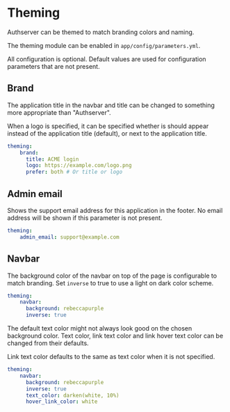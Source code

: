 # Theming

Authserver can be themed to match branding colors and naming.

The theming module can be enabled in `app/config/parameters.yml`.

All configuration is optional. Default values are used for configuration parameters that are not present.

## Brand

The application title in the navbar and title can be changed to something more appropriate than "Authserver".

When a logo is specified, it can be specified whether is should appear instead of the application title (default), or next to the application title.

```yaml
theming:
    brand:
      title: ACME login
      logo: https://example.com/logo.png
      prefer: both # Or title or logo
```

## Admin email

Shows the support email address for this application in the footer.
No email address will be shown if this parameter is not present.

```yaml
theming:
    admin_email: support@example.com
```

## Navbar

The background color of the navbar on top of the page is configurable to match branding.
Set `inverse` to true to use a light on dark color scheme.

```yaml
theming:
    navbar:
      background: rebeccapurple
      inverse: true
```

The default text color might not always look good on the chosen background color.
Text color, link text color and link hover text color can be changed from their defaults.

Link text color defaults to the same as text color when it is not specified.

```yaml
theming:
    navbar:
      background: rebeccapurple
      inverse: true
      text_color: darken(white, 10%)
      hover_link_color: white
```



